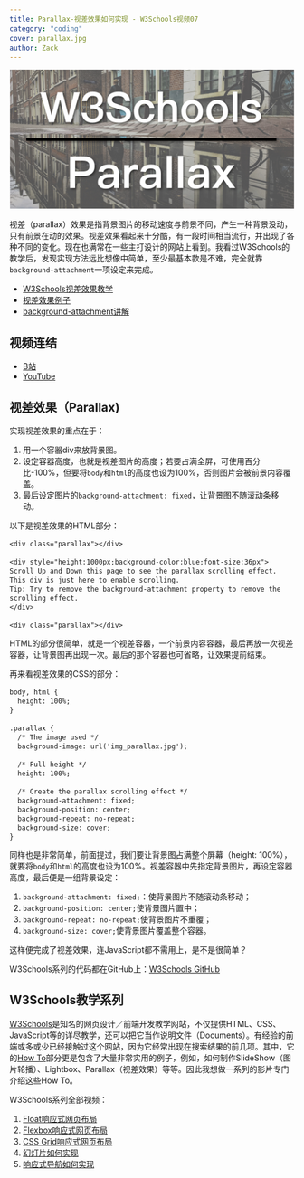 ```yaml
---
title: Parallax-视差效果如何实现 - W3Schools视频07
category: "coding"
cover: parallax.jpg
author: Zack
---
```


![视差效果](parallax.jpg)

视差（parallax）效果是指背景图片的移动速度与前景不同，产生一种背景没动，只有前景在动的效果。视差效果看起来十分酷，有一段时间相当流行，并出现了各种不同的变化。现在也满常在一些主打设计的网站上看到。我看过W3Schools的教学后，发现实现方法远比想像中简单，至少最基本款是不难，完全就靠`background-attachment`一项设定来完成。

* [W3Schools视差效果教学](https://www.w3schools.com/howto/howto_css_parallax.asp)
* [视差效果例子](https://www.w3schools.com/howto/tryhow_css_parallax_demo.htm)
* [background-attachment讲解](https://www.w3schools.com/cssref/pr_background-attachment.asp)

## 视频连结

* [B站](https://www.bilibili.com/video/av46844478/)
* [YouTube](https://youtu.be/Q88UFRlqMYA)

## 视差效果（Parallax)

实现视差效果的重点在于：

1. 用一个容器div来放背景图。
2. 设定容器高度，也就是视差图片的高度；若要占满全屏，可使用百分比-100%，但要将`body`和`html`的高度也设为100%，否则图片会被前景内容覆盖。
3. 最后设定图片的`background-attachment: fixed`，让背景图不随滚动条移动。

以下是视差效果的HTML部分：

```
<div class="parallax"></div>

<div style="height:1000px;background-color:blue;font-size:36px">
Scroll Up and Down this page to see the parallax scrolling effect.
This div is just here to enable scrolling.
Tip: Try to remove the background-attachment property to remove the scrolling effect.
</div>

<div class="parallax"></div>
```

HTML的部分很简单，就是一个视差容器，一个前景内容容器，最后再放一次视差容器，让背景图再出现一次。最后的那个容器也可省略，让效果提前结束。

再来看视差效果的CSS的部分：

```
body, html {
  height: 100%;
}

.parallax {
  /* The image used */
  background-image: url('img_parallax.jpg');

  /* Full height */
  height: 100%; 

  /* Create the parallax scrolling effect */
  background-attachment: fixed;
  background-position: center;
  background-repeat: no-repeat;
  background-size: cover;
}
```

同样也是非常简单，前面提过，我们要让背景图占满整个屏幕（height: 100%），就要将`body`和`html`的高度也设为100%。视差容器中先指定背景图片，再设定容器高度，最后便是一组背景设定：

1. `background-attachment: fixed;`：使背景图片不随滚动条移动；
2. `background-position: center;`使背景图片置中；
3. `background-repeat: no-repeat;`使背景图片不重覆；
4. `background-size: cover;`使背景图片覆盖整个容器。

这样便完成了视差效果，连JavaScript都不需用上，是不是很简单？

W3Schools系列的代码都在GitHub上：[W3Schools GitHub](https://github.com/ZacharyChim/W3Schools)

## W3Schools教学系列

[W3Schools](https://www.w3schools.com)是知名的网页设计／前端开发教学网站，不仅提供HTML、CSS、JavaScript等的详尽教学，还可以把它当作说明文件（Documents）。有经验的前端或多或少已经接触过这个网站，因为它经常出现在搜索结果的前几项。其中，它的[How To](https://www.w3schools.com/howto/default.asp)部分更是包含了大量非常实用的例子，例如，如何制作SlideShow（图片轮播）、Lightbox、Parallax（视差效果）等等。因此我想做一系列的影片专门介绍这些How To。

W3Schools系列全部视频：

1. [Float响应式网页布局](https://zacklive.com/w3schools-web-layout/)
2. [Flexbox响应式网页布局](https://zacklive.com/w3schools-flex/)
3. [CSS Grid响应式网页布局](https://zacklive.com/w3schools-grid/)
4. [幻灯片如何实现](https://zacklive.com/w3schools-slideshow/)
5. [响应式导航如何实现](https://zacklive.com/w3schools-responsvie-nav/)
